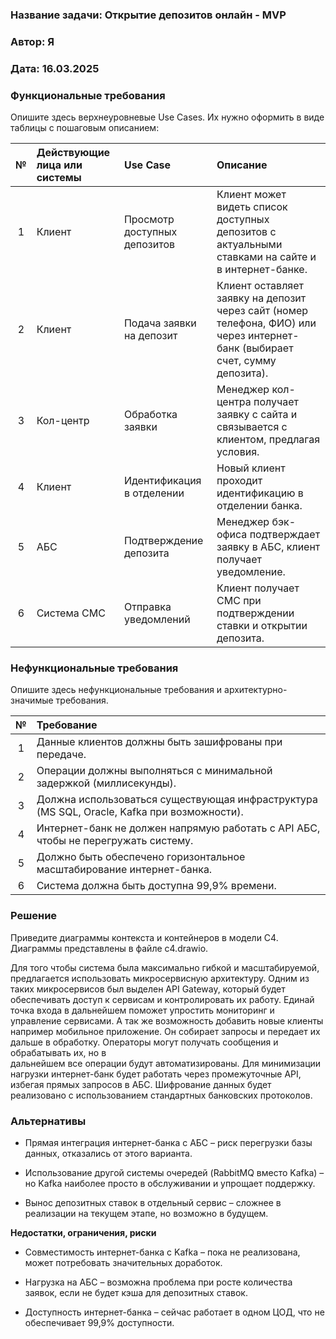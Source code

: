 ﻿### <a name="_b7urdng99y53"></a>**Название задачи:** Открытие депозитов онлайн - MVP

### <a name="_hjk0fkfyohdk"></a>**Автор:** Я

### <a name="_uanumrh8zrui"></a>**Дата:** 16.03.2025

### <a name="_3bfxc9a45514"></a>**Функциональные требования**

Опишите здесь верхнеуровневые Use Cases. Их нужно оформить в виде таблицы с пошаговым описанием:

| **№** | **Действующие лица или системы** | **Use Case**                 | **Описание**                                                                                                                 |
|:-----:|:---------------------------------|:-----------------------------|:-----------------------------------------------------------------------------------------------------------------------------|
|   1   | Клиент                           | Просмотр доступных депозитов | Клиент может видеть список доступных депозитов с актуальными ставками на сайте и в интернет-банке.                           |
|   2   | Клиент                           | Подача заявки на депозит     | Клиент оставляет заявку на депозит через сайт (номер телефона, ФИО) или через интернет-банк (выбирает счет, сумму депозита). |
|   3   | Кол-центр                        | Обработка заявки             | Менеджер кол-центра получает заявку с сайта и связывается с клиентом, предлагая условия.                                     |
|   4   | Клиент                           | Идентификация в отделении    | Новый клиент проходит идентификацию в отделении банка.                                                                       |
|   5   | АБС                              | Подтверждение депозита       | Менеджер бэк-офиса подтверждает заявку в АБС, клиент получает уведомление.                                                   |
|   6   | Система СМС                      | Отправка уведомлений         | Клиент получает СМС при подтверждении ставки и открытии депозита.                                                            |

### <a name="_u8xz25hbrgql"></a>**Нефункциональные требования**

Опишите здесь нефункциональные требования и архитектурно-значимые требования.

| **№** | **Требование**                                                                             |
|:-----:|:-------------------------------------------------------------------------------------------|
|   1   | Данные клиентов должны быть зашифрованы при передаче.                                      |
|   2   | Операции должны выполняться с минимальной задержкой (миллисекунды).                        |
|   3   | Должна использоваться существующая инфраструктура (MS SQL, Oracle, Kafka при возможности). |
|   4   | Интернет-банк не должен напрямую работать с API АБС, чтобы не перегружать систему.         |
|   5   | Должно быть обеспечено горизонтальное масштабирование интернет-банка.                      |
|   6   | Система должна быть доступна 99,9% времени.                                                |

### <a name="_qmphm5d6rvi3"></a>**Решение**

Приведите диаграммы контекста и контейнеров в модели C4. Диаграммы представлены в файле c4.drawio.

Для того чтобы система была максимально гибкой и масштабируемой, предлагается использовать микросервисную архитектуру.
Одним из таких микросервисов был выделен API Gateway, который будет обеспечивать доступ к сервисам и контролировать их работу.
Единай точка входа в дальнейшем поможет упростить мониторинг и управление сервисами. А так же возможность добавить новые 
клиенты например мобильное приложение.
Он собирает запросы и передает их дальше в обработку. Операторы могут получать сообщения и обрабатывать их, но в  
дальнейшем все операции будут автоматизированы.
Для минимизации нагрузки интернет-банк будет работать через промежуточные API, избегая прямых запросов в АБС.
Шифрование данных будет реализовано с использованием стандартных банковских протоколов.

### <a name="_bjrr7veeh80c"></a>**Альтернативы**

* Прямая интеграция интернет-банка с АБС – риск перегрузки базы данных, отказались от этого варианта.

* Использование другой системы очередей (RabbitMQ вместо Kafka) – но Kafka наиболее просто в обслуживании и упрощает поддержку.

* Вынос депозитных ставок в отдельный сервис – сложнее в реализации на текущем этапе, но возможно в будущем.

**Недостатки, ограничения, риски**

* Совместимость интернет-банка с Kafka – пока не реализована, может потребовать значительных доработок.

* Нагрузка на АБС – возможна проблема при росте количества заявок, если не будет кэша для депозитных ставок.

* Доступность интернет-банка – сейчас работает в одном ЦОД, что не обеспечивает 99,9% доступности.

